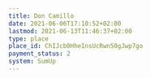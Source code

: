 ```yaml
---
title: Don Camillo
date: 2021-06-06T17:10:52+02:00
lastmod: 2021-06-13T11:46:37+02:00
type: place
place_id: ChIJcb0HheInsUcRwn50gJwp7go
payment_status: 2
system: SumUp
---
```

